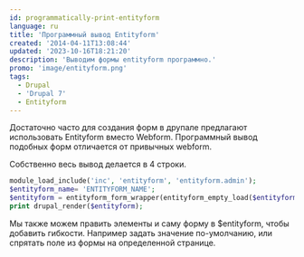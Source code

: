 ```yaml
---
id: programmatically-print-entityform
language: ru
title: 'Программный вывод Entityform'
created: '2014-04-11T13:08:44'
updated: '2023-10-16T18:21:20'
description: 'Выводим формы entityform программно.'
promo: 'image/entityform.png'
tags:
  - Drupal
  - 'Drupal 7'
  - Entityform
---
```


Достаточно часто для создания форм в друпале предлагают использовать Entityform
вместо Webform. Программный вывод подобных форм отличается от привычных webform.

Собственно весь вывод делается в 4 строки.

```php
module_load_include('inc', 'entityform', 'entityform.admin');
$entityform_name= 'ENTITYFORM_NAME';
$entityform = entityform_form_wrapper(entityform_empty_load($entityform_name), 'submit', 'embedded');
print drupal_render($entityform);
```

Мы также можем править элементы и саму форму в $entityform, чтобы добавить
гибкости. Например задать значение по-умолчанию, или спрятать поле из формы на
определенной странице.
